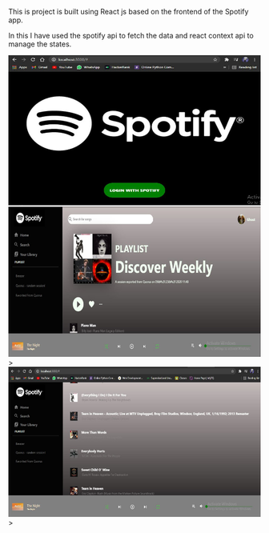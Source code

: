 <p>This is project is built using React js based on the frontend of the Spotify app.</p>
<p>In this I have used the spotify api to fetch the data and react context api to manage the states.</p>



<img src="Images/spotify1.JPG" width="600" height="300">
<img src="Images/spotify2.JPG" width="600" height="300">>
<img src="Images/spotify3.JPG" width="600" height="300">>
